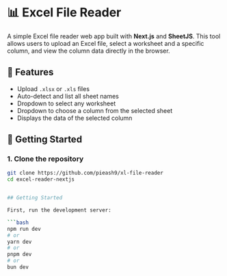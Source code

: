 # 📊 Excel File Reader

A simple Excel file reader web app built with **Next.js** and **SheetJS**. This tool allows users to upload an Excel file, select a worksheet and a specific column, and view the column data directly in the browser.

## 🔧 Features

- Upload `.xlsx` or `.xls` files
- Auto-detect and list all sheet names
- Dropdown to select any worksheet
- Dropdown to choose a column from the selected sheet
- Displays the data of the selected column

## 🚀 Getting Started

### 1. Clone the repository

```bash
git clone https://github.com/pieash9/xl-file-reader
cd excel-reader-nextjs


## Getting Started

First, run the development server:

```bash
npm run dev
# or
yarn dev
# or
pnpm dev
# or
bun dev
```
